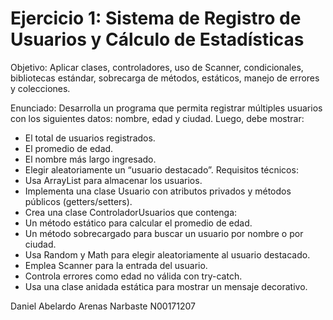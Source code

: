 # Ejercicio 1: Sistema de Registro de Usuarios y Cálculo de Estadísticas

Objetivo:
Aplicar clases, controladores, uso de Scanner, condicionales, bibliotecas estándar,
sobrecarga de métodos, estáticos, manejo de errores y colecciones.


Enunciado:
Desarrolla un programa que permita registrar múltiples usuarios con los siguientes datos:
nombre, edad y ciudad. Luego, debe mostrar:
- El total de usuarios registrados.
- El promedio de edad.
- El nombre más largo ingresado.
- Elegir aleatoriamente un “usuario destacado”.
Requisitos técnicos:
- Usa ArrayList para almacenar los usuarios.
- Implementa una clase Usuario con atributos privados y métodos públicos
(getters/setters).
- Crea una clase ControladorUsuarios que contenga:
- Un método estático para calcular el promedio de edad.
- Un método sobrecargado para buscar un usuario por nombre o por ciudad.
- Usa Random y Math para elegir aleatoriamente al usuario destacado.
- Emplea Scanner para la entrada del usuario.
- Controla errores como edad no válida con try-catch.
- Usa una clase anidada estática para mostrar un mensaje decorativo.


Daniel Abelardo Arenas Narbaste
N00171207
